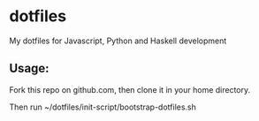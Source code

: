 dotfiles
========

My dotfiles for Javascript, Python and Haskell development

Usage:
------
Fork this repo on github.com, then clone it in your home directory.

Then run ~/dotfiles/init-script/bootstrap-dotfiles.sh
